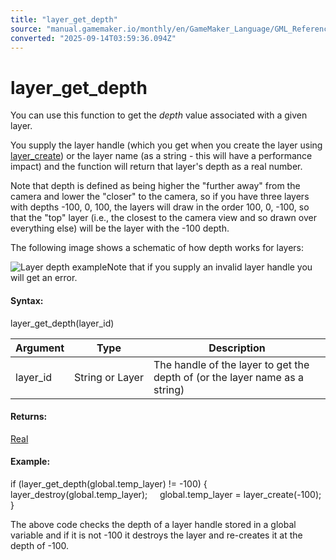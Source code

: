 ```yaml
---
title: "layer_get_depth"
source: "manual.gamemaker.io/monthly/en/GameMaker_Language/GML_Reference/Asset_Management/Rooms/General_Layer_Functions/layer_get_depth.htm"
converted: "2025-09-14T03:59:36.094Z"
---
```


# layer\_get\_depth

You can use this function to get the _depth_ value associated with a given layer.

You supply the layer handle (which you get when you create the layer using [layer\_create](layer_create.md)) or the layer name (as a string - this will have a performance impact) and the function will return that layer's depth as a real number.

Note that depth is defined as being higher the "further away" from the camera and lower the "closer" to the camera, so if you have three layers with depths -100, 0, 100, the layers will draw in the order 100, 0, -100, so that the "top" layer (i.e., the closest to the camera view and so drawn over everything else) will be the layer with the -100 depth.

The following image shows a schematic of how depth works for layers:

![Layer depth example](https://manual.gamemaker.io/monthly/en/assets/Images/Scripting_Reference/GML/Reference/Rooms/Layer_Depths.png)Note that if you supply an invalid layer handle you will get an error.

#### Syntax:

layer\_get\_depth(layer\_id)

| Argument | Type | Description |
| --- | --- | --- |
| layer_id | String or Layer | The handle of the layer to get the depth of (or the layer name as a string) |

#### Returns:

[Real](../../../../GML_Overview/Data_Types.md)

#### Example:

if (layer\_get\_depth(global.temp\_layer) != -100)
{
    layer\_destroy(global.temp\_layer);
    global.temp\_layer = layer\_create(-100);
}

The above code checks the depth of a layer handle stored in a global variable and if it is not -100 it destroys the layer and re-creates it at the depth of -100.